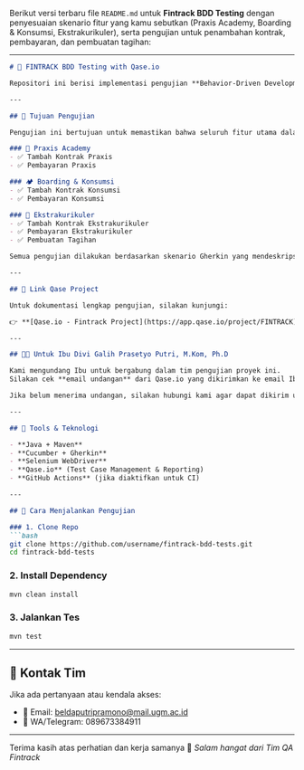 Berikut versi terbaru file `README.md` untuk **Fintrack BDD Testing** dengan penyesuaian skenario fitur yang kamu sebutkan (Praxis Academy, Boarding & Konsumsi, Ekstrakurikuler), serta pengujian untuk penambahan kontrak, pembayaran, dan pembuatan tagihan:

---

```markdown
# 🧪 FINTRACK BDD Testing with Qase.io

Repositori ini berisi implementasi pengujian **Behavior-Driven Development (BDD)** berbasis **Gherkin** untuk sistem manajemen keuangan **Fintrack**, dengan integrasi ke platform **Qase.io** sebagai alat manajemen pengujian.

---

## 🎯 Tujuan Pengujian

Pengujian ini bertujuan untuk memastikan bahwa seluruh fitur utama dalam sistem **Fintrack** berjalan sesuai dengan kebutuhan, terutama:

### 🏫 Praxis Academy
- ✅ Tambah Kontrak Praxis
- ✅ Pembayaran Praxis

### 🏕️ Boarding & Konsumsi
- ✅ Tambah Kontrak Konsumsi
- ✅ Pembayaran Konsumsi

### 🎨 Ekstrakurikuler
- ✅ Tambah Kontrak Ekstrakurikuler
- ✅ Pembayaran Ekstrakurikuler
- ✅ Pembuatan Tagihan

Semua pengujian dilakukan berdasarkan skenario Gherkin yang mendeskripsikan interaksi nyata pengguna terhadap sistem.

---

## 🔗 Link Qase Project

Untuk dokumentasi lengkap pengujian, silakan kunjungi:

👉 **[Qase.io - Fintrack Project](https://app.qase.io/project/FINTRACK)**

---

## 👩‍🏫 Untuk Ibu Divi Galih Prasetyo Putri, M.Kom, Ph.D

Kami mengundang Ibu untuk bergabung dalam tim pengujian proyek ini.  
Silakan cek **email undangan** dari Qase.io yang dikirimkan ke email Ibu untuk mendapatkan akses ke dashboard pengujian.

Jika belum menerima undangan, silakan hubungi kami agar dapat dikirim ulang.

---

## 🧰 Tools & Teknologi

- **Java + Maven**
- **Cucumber + Gherkin**
- **Selenium WebDriver**
- **Qase.io** (Test Case Management & Reporting)
- **GitHub Actions** (jika diaktifkan untuk CI)

---

## 🚀 Cara Menjalankan Pengujian

### 1. Clone Repo
```bash
git clone https://github.com/username/fintrack-bdd-tests.git
cd fintrack-bdd-tests
````

### 2. Install Dependency

```bash
mvn clean install
```

### 3. Jalankan Tes

```bash
mvn test
```

---

## 📩 Kontak Tim

Jika ada pertanyaan atau kendala akses:

* 📧 Email: beldaputripramono@mail.ugm.ac.id
* 📱 WA/Telegram: 089673384911

---

Terima kasih atas perhatian dan kerja samanya 🙏
*Salam hangat dari Tim QA Fintrack*
